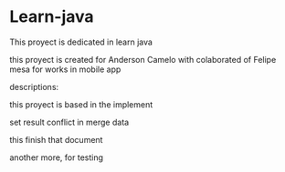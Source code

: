 # Learn-java
This proyect is dedicated in  learn java

this proyect is created for Anderson Camelo with colaborated of Felipe mesa for works in mobile app


descriptions:

this proyect is based in the implement 

set result conflict in merge data

this finish that document

another more, for testing